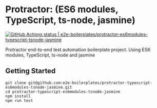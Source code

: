 # Protractor: (ES6 modules, TypeScript, ts-node, jasmine)

[![GitHub Actions status | e2e-boilerplates/protractor-es6modules-typescript-tsnode-jasmine](https://github.com/e2e-boilerplates/protractor-es6modules-typescript-tsnode-jasmine/workflows/protractor-es6modules-typescript-tsnode-jasmine/badge.svg)](https://github.com/e2e-boilerplates/protractor-es6modules-typescript-tsnode-jasmine/actions?workflow=protractor-es6modules-typescript-tsnode-jasmine)

Protractor end-to-end test automation boilerplate project. Using ES6 modules, TypeScript, ts-node and jasmine

## Getting Started

    git clone git@github.com:e2e-boilerplates/protractor-typescript-es6modules-tsnode-jasmine.git
    cd protractor-typescript-es6modules-tsnode-jasmine
    npm install
    npm run test
